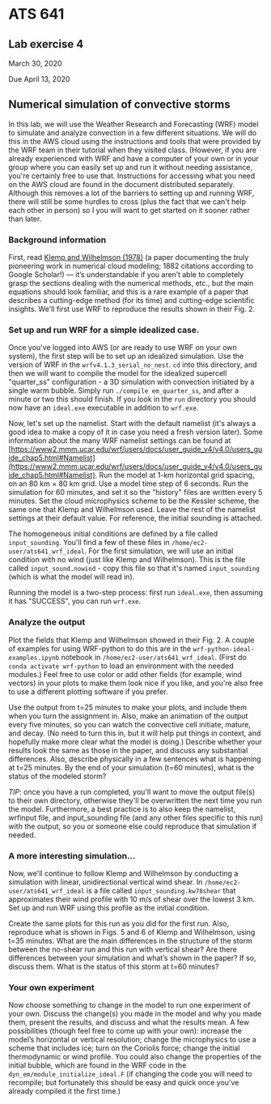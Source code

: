 # ATS 641
## Lab exercise 4

March 30, 2020

Due April 13, 2020

## Numerical simulation of convective storms

In this lab, we will use the Weather Research and Forecasting (WRF) model to simulate and analyze convection in a few different situations. We will do this in the AWS cloud using the instructions and tools that were provided by the WRF team in their tutorial when they visited class.  (However, if you are already experienced with WRF and have a computer of your own or in your group where you can easily set up and run it without needing assistance, you're certainly free to use that. 
Instructions for accessing what you need on the AWS cloud are found in the document distributed separately.  Although this removes a lot of the barriers to setting up and running WRF, there will still be some hurdles to cross (plus the fact that we can't help each other in person) so I you will want to get started on it sooner rather than later.

### Background information
First, read [Klemp and Wilhelmson (1978)](https://doi.org/10.1175/1520-0469(1978)035<1070:TSOTDC>2.0.CO;2) (a paper documenting the truly pioneering work in numerical cloud modeling; 1882 citations according to Google Scholar!) — it’s understandable if you aren’t able to completely grasp the sections dealing with the numerical methods, etc., but the main equations should look familiar, and this is a rare example of a paper that describes a cutting-edge method (for its time) and cutting-edge scientific insights. We'll first use WRF to reproduce the results shown in their Fig. 2.

### Set up and run WRF for a simple idealized case.
Once you've logged into AWS (or are ready to use WRF on your own system), the first step will be to set up an idealized simulation. Use the version of WRF in the `wrfv4.1.3_serial_no_nest`. `cd` into this directory, and then we will want to compile the model for the idealized supercell "quarter_ss" configuration - a 3D simulation with convection initiated by a single warm bubble.  Simply run `./compile em_quarter_ss`, and after a minute or two this should finish.  If you look in the `run` directory you should now have an `ideal.exe` executable in addition to `wrf.exe`.

Now, let's set up the namelist. Start with the default namelist (it's always a good idea to make a copy of it in case you need a fresh version later).  Some information about the many WRF namelist settings can be found at [https://www2.mmm.ucar.edu/wrf/users/docs/user_guide_v4/v4.0/users_guide_chap5.html#Namelist](https://www2.mmm.ucar.edu/wrf/users/docs/user_guide_v4/v4.0/users_guide_chap5.html#Namelist).  Run the model at 1-km horizontal grid spacing, on an 80 km × 80 km grid. Use a model time step of 6 seconds.  Run the simulation for 60 minutes, and set it so the "history" files are written every 5 minutes.  Set the cloud microphysics scheme to be the Kessler scheme, the same one that Klemp and Wilhelmson used.  Leave the rest of the namelist settings at their default value. For reference, the initial sounding is attached.

The homogeneous initial conditions are defined by a file called `input_sounding`.  You'll find a few of these files in `/home/ec2-user/ats641_wrf_ideal`.  For the first simulation, we will use an initial condition with no wind (just like Klemp and Wilhelmson).  This is the file called `input_sound.nowind` - copy this file so that it's named `input_sounding` (which is what the model will read in).  

Running the model is a two-step process: first run `ideal.exe`, then assuming it has "SUCCESS", you can run `wrf.exe`.

### Analyze the output
Plot the fields that Klemp and Wilhelmson showed in their Fig. 2.  A couple of examples for using WRF-python to do this are in the `wrf-python-ideal-examples.ipynb` notebook in `/home/ec2-user/ats641_wrf_ideal`.  (First do `conda activate wrf-python` to load an environment with the needed modules.)  Feel free to use color or add other fields (for example, wind vectors) in your plots to make them look nice if you like, and you're also free to use a different plotting software if you prefer.  

Use the output from t=25 minutes to make your plots, and include them when you turn the assignment in. Also, make an animation of the output every five minutes, so you can watch the convective cell initiate, mature, and decay. (No need to turn this in, but it will help put things in context, and hopefully make more clear what the model is doing.) Describe whether your results look the same as those in the paper, and discuss any substantial differences. Also, describe physically in a few sentences what is happening at t=25 minutes. By the end of your simulation (t=60 minutes), what is the status of the modeled storm?

*TIP*: once you have a run completed, you'll want to move the output file(s) to their own directory, otherwise they'll be overwritten the next time you run the model. Furthermore, a best practice is to also keep the namelist, wrfinput file, and input_sounding file (and any other files specific to this run) with the output, so you or someone else could reproduce that simulation if needed.

### A more interesting simulation...
Now, we'll continue to follow Klemp and Wilhelmson by conducting a simulation with linear, unidirectional vertical wind shear.  In `/home/ec2-user/ats641_wrf_ideal` is a file called `input_sounding.kw78shear` that approximates their wind profile with 10 m/s of shear over the lowest 3 km.  Set up and run WRF using this profile as the initial condition. 

Create the same plots for this run as you did for the first run. Also, reproduce what is shown in Figs. 5 and 6 of Klemp and Wilhelmson, using t=35 minutes.  What are the main differences in the structure of the storm between the no-shear run and this run with vertical shear? Are there differences between your simulation and what’s shown in the paper? If so, discuss them. What is the status of this storm at t=60 minutes?

### Your own experiment
Now choose something to change in the model to run one experiment of your own. Discuss the change(s) you made in the model and why you made them, present the results, and discuss and what the results mean. A few possibilities (though feel free to come up with your own): increase the model’s horizontal or vertical resolution; change the microphysics to use a scheme that includes ice; turn on the Coriolis force; change the initial thermodynamic or wind profile. You could also change the properties of the initial bubble, which are found in the WRF code in the `dyn_em/module_initialize_ideal.F` (if changing the code you will need to recompile; but fortunately this should be easy and quick once you've already compiled it the first time.)
